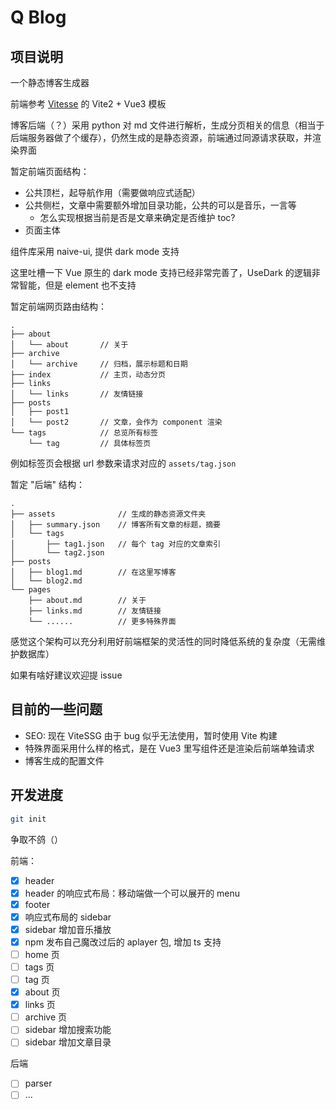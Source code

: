 # Q Blog

## 项目说明

一个静态博客生成器

前端参考 [Vitesse](https://github.com/antfu/vitesse) 的 Vite2 + Vue3 模板

博客后端（？）采用 python 对 md 文件进行解析，生成分页相关的信息（相当于后端服务器做了个缓存），仍然生成的是静态资源，前端通过同源请求获取，并渲染界面

暂定前端页面结构：

- 公共顶栏，起导航作用（需要做响应式适配）
- 公共侧栏，文章中需要额外增加目录功能，公共的可以是音乐，一言等
  - 怎么实现根据当前是否是文章来确定是否维护 toc?
- 页面主体

组件库采用 naive-ui, 提供 dark mode 支持

这里吐槽一下 Vue 原生的 dark mode 支持已经非常完善了，UseDark 的逻辑非常智能，但是 element 也不支持

暂定前端网页路由结构：

```plaintext
.
├── about
│   └── about       // 关于
├── archive
│   └── archive     // 归档，展示标题和日期
├── index           // 主页，动态分页
├── links
│   └── links       // 友情链接
├── posts
│   ├── post1
│   └── post2       // 文章，会作为 component 渲染
└── tags            // 总览所有标签
    └── tag         // 具体标签页
```

例如标签页会根据 url 参数来请求对应的 `assets/tag.json`

暂定 "后端" 结构：

```plaintext
.
├── assets              // 生成的静态资源文件夹
│   ├── summary.json    // 博客所有文章的标题，摘要
│   └── tags
│       ├── tag1.json   // 每个 tag 对应的文章索引
│       └── tag2.json
├── posts
│   ├── blog1.md        // 在这里写博客
│   └── blog2.md
└── pages
    ├── about.md        // 关于
    ├── links.md        // 友情链接
    └── ......          // 更多特殊界面
```

感觉这个架构可以充分利用好前端框架的灵活性的同时降低系统的复杂度（无需维护数据库）

如果有啥好建议欢迎提 issue

## 目前的一些问题

- SEO: 现在 ViteSSG 由于 bug 似乎无法使用，暂时使用 Vite 构建
- 特殊界面采用什么样的格式，是在 Vue3 里写组件还是渲染后前端单独请求
- 博客生成的配置文件

## 开发进度

```bash
git init
```

争取不鸽（）

前端：

- [x] header
- [x] header 的响应式布局：移动端做一个可以展开的 menu
- [x] footer
- [x] 响应式布局的 sidebar
- [x] sidebar 增加音乐播放
- [x] npm 发布自己魔改过后的 aplayer 包, 增加 ts 支持
- [ ] home 页
- [ ] tags 页
- [ ] tag 页
- [x] about 页
- [x] links 页
- [ ] archive 页
- [ ] sidebar 增加搜索功能
- [ ] sidebar 增加文章目录

后端

- [ ] parser
- [ ] ...